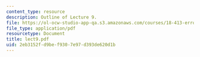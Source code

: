 ```yaml
---
content_type: resource
description: Outline of Lecture 9.
file: https://ol-ocw-studio-app-qa.s3.amazonaws.com/courses/18-413-error-correcting-codes-laboratory-spring-2004/2eb3152fd9bef9307e97d393de620d1b_lect9.pdf
file_type: application/pdf
resourcetype: Document
title: lect9.pdf
uid: 2eb3152f-d9be-f930-7e97-d393de620d1b
---
```

